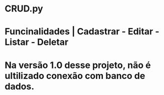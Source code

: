 # CRUD.py

# Funcinalidades | Cadastrar - Editar - Listar - Deletar
# Na versão 1.0 desse projeto, não é ultilizado conexão com banco de dados.
